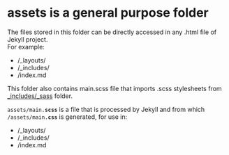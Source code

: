# assets is a general purpose folder
The files stored in this folder can be directly accessed in any .html file of Jekyll project.
<br>For example:
 * /_layouts/
 * /_includes/
 * /index.md

This folder also contains main.scss file that imports .scss stylesheets from [_includes/_sass](/_includes/_sass) folder.
<br><code><br>assets/main.**scss**</code> is a file that is processed by Jekyll and from which <code>/assets/main.**css**</code> is generated,
for use in:
 * /_layouts/
 * /_includes/
 * /index.md
